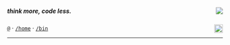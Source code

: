 ##### think more, code less. <img align="right" src="https://komarev.com/ghpvc/?username=sidharthpunathil&color=blueviolet">
<a align="right" href="https://www.buymeacoffee.com/sidharthp"><img  align="right" src="https://www.buymeacoffee.com/assets/img/custom_images/orange_img.png" height="20px"></a>

 [`@`](mailto:sidharthpunathil714@gmail.com) · [`/home`](https://sidharth.co/) · [`/bin`](https://linkedin.com/in/sidharthpunathil)

----


